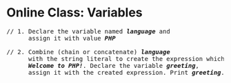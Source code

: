 # Online Class: Variables

<pre style="overflow-wrap: break-word;">
// 1. Declare the variable named <strong><em>language</em></strong> and 
      assign it with value <strong><em>PHP</em></strong>

// 2. Combine (chain or concatenate) <strong><em>language</em></strong> 
      with the string literal to create the expression which will output the reading: 
      <strong><em>Welcome to PHP!</strong></em>. Declare the variable <strong><em>greeting</em></strong>, 
      assign it with the created expression. Print <strong><em>greeting</em></strong>.









</pre>
